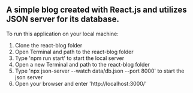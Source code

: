 <h2>A simple blog created with React.js and utilizes JSON server for its database.</h2>

To run this application on your local machine:
1. Clone the react-blog folder
2. Open Terminal and path to the react-blog folder
3. Type 'npm run start' to start the local server
4. Open a new Terminal and path to the react-blog folder
5. Type 'npx json-server --watch data/db.json --port 8000' to start the json server
6. Open your browser and enter 'http://localhost:3000/'
